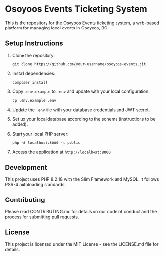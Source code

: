 # Osoyoos Events Ticketing System

This is the repository for the Osoyoos Events ticketing system, a web-based platform for managing local events in Osoyoos, BC.

## Setup Instructions

1. Clone the repository:
   ```
   git clone https://github.com/your-username/osoyoos-events.git
   ```

2. Install dependencies:
   ```
   composer install
   ```

3. Copy `.env.example` to `.env` and update with your local configuration:
   ```
   cp .env.example .env
   ```

4. Update the `.env` file with your database credentials and JWT secret.

5. Set up your local database according to the schema (instructions to be added).

6. Start your local PHP server:
   ```
   php -S localhost:8000 -t public
   ```

7. Access the application at `http://localhost:8000`

## Development

This project uses PHP 8.2.18 with the Slim Framework and MySQL. It follows PSR-4 autoloading standards.

## Contributing

Please read CONTRIBUTING.md for details on our code of conduct and the process for submitting pull requests.

## License

This project is licensed under the MIT License - see the LICENSE.md file for details.

